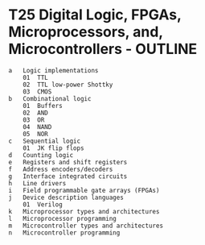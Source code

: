 # T25 Digital Logic, FPGAs, Microprocessors, and, Microcontrollers - OUTLINE
    a	Logic implementations
        01	TTL
        02	TTL low-power Shottky
        03	CMOS
    b	Combinational logic
        01	Buffers
        02	AND
        03	OR
        04	NAND
        05	NOR
    c	Sequential logic
        01	JK flip flops
    d	Counting logic
    e	Registers and shift registers
    f	Address encoders/decoders
    g	Interface integrated circuits
    h	Line drivers 
    i	Field programmable gate arrays (FPGAs)
    j	Device description languages
        01	Verilog
    k	Microprocessor types and architectures
    l	Microprocessor programming
    m	Microcontroller types and architectures
    n	Microcontroller programming
